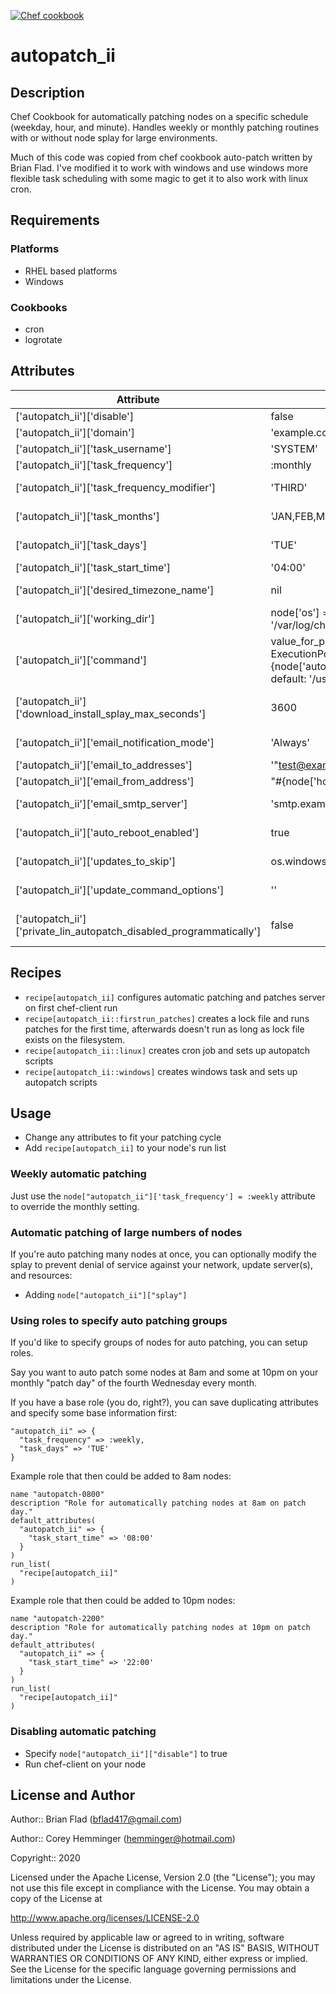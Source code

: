 [![Chef cookbook](https://img.shields.io/cookbook/v/autopatch_ii.svg)]()

# autopatch_ii

## Description

Chef Cookbook for automatically patching nodes on a specific schedule (weekday, hour, and minute). Handles weekly or monthly patching routines with or without node splay for large environments.

Much of this code was copied from chef cookbook auto-patch written by Brian Flad. I've modified it to work with windows and use windows more flexible task scheduling with some magic to get it to also work with linux cron.

## Requirements

### Platforms

* RHEL based platforms
* Windows

### Cookbooks

* cron
* logrotate

## Attributes

| Attribute | Default | Comment |
| -------------  | -------------  | -------------  |
| ['autopatch_ii']['disable'] | false | Boolean, enable or disable patches |
| ['autopatch_ii']['domain'] | 'example.com' | String, Domain server resides in |
| ['autopatch_ii']['task_username'] | 'SYSTEM' | String, Used only for winows task scheduling |
| ['autopatch_ii']['task_frequency'] | :monthly | Symbol, one of either :monthly or :weekly |
| ['autopatch_ii']['task_frequency_modifier'] | 'THIRD' | String, used to denote which week of the month you want to run the task |
| ['autopatch_ii']['task_months'] | 'JAN,FEB,MAR,APR,MAY,JUN,JUL,AUG,SEP,OCT,NOV' | String, CSV list of short names for months you want the task to run in, * is used for all months |
| ['autopatch_ii']['task_days'] | 'TUE' | String, which days of the week in short form you want the task to run on |
| ['autopatch_ii']['task_start_time'] | '04:00' | String, 24h Time format for when to start patches |
| ['autopatch_ii']['desired_timezone_name'] | nil | String, TZ database name <https://en.wikipedia.org/wiki/List_of_tz_database_time_zones> |
| ['autopatch_ii']['working_dir'] | node['os'] == 'windows' ? 'C:\chef_autopatch' : '/var/log/chef_autopatch' | String, Directory for log file and temp files |
| ['autopatch_ii']['command'] | value_for_platform_family(windows: "PowerShell -ExecutionPolicy Bypass -Command \"#{node['autopatch_ii']['working_dir']}\\autopatch.ps1\"", default: '/usr/local/sbin/autopatch 2>&1',) | String, cron command to start script |
| ['autopatch_ii']['download_install_splay_max_seconds'] | 3600 | Integer, Max allowed random time to wait before downloading and installing patches, this way we don't overwhelm on premise patch repo |
| ['autopatch_ii']['email_notification_mode'] | 'Always' | String, whether to send email after patches and before reboot with status of patch install |
| ['autopatch_ii']['email_to_addresses'] | '"test@example.com"' | String, email address for nodes to send the email to |
| ['autopatch_ii']['email_from_address'] | "#{node['hostname']}@example.com" | String, email address the email came from |
| ['autopatch_ii']['email_smtp_server'] | 'smtp.example.com' | String, email server to forward the email to, relay with no authentication is recommended |
| ['autopatch_ii']['auto_reboot_enabled'] | true | Boolean, to reboot the server automatically after patches have been installed or to leave it for manual reboot |
| ['autopatch_ii']['updates_to_skip'] | os.windows? ? '' : [] | Regex String to pass to windows -notmatch or Array of Strings, package names to skip during patches on linux |
| ['autopatch_ii']['update_command_options'] | '' | String, any additional options to be passed to the yum command on linux |
| ['autopatch_ii']['private_lin_autopatch_disabled_programmatically'] | false | Boolean, DO NOT MODIFY THIS, this is modified programatically based on if cron job should skip this month or not |

## Recipes

* `recipe[autopatch_ii]` configures automatic patching and patches server on first chef-client run
* `recipe[autopatch_ii::firstrun_patches]` creates a lock file and runs patches for the first time, afterwards doesn't run as long as lock file exists on the filesystem.
* `recipe[autopatch_ii::linux]` creates cron job and sets up autopatch scripts
* `recipe[autopatch_ii::windows]` creates windows task and sets up autopatch scripts

## Usage

* Change any attributes to fit your patching cycle
* Add `recipe[autopatch_ii]` to your node's run list

### Weekly automatic patching

Just use the `node["autopatch_ii"]['task_frequency'] = :weekly` attribute to override the monthly setting.

### Automatic patching of large numbers of nodes

If you're auto patching many nodes at once, you can optionally modify the splay to prevent denial of service against your network, update server(s), and resources:

* Adding `node["autopatch_ii"]["splay"]`

### Using roles to specify auto patching groups

If you'd like to specify groups of nodes for auto patching, you can setup roles.

Say you want to auto patch some nodes at 8am and some at 10pm on your monthly
"patch day" of the fourth Wednesday every month.

If you have a base role (you do, right?), you can save duplicating attributes
and specify some base information first:

    "autopatch_ii" => {
      "task_frequency" => :weekly,
      "task_days" => 'TUE'
    }

Example role that then could be added to 8am nodes:

    name "autopatch-0800"
    description "Role for automatically patching nodes at 8am on patch day."
    default_attributes(
      "autopatch_ii" => {
        "task_start_time" => '08:00'
      }
    )
    run_list(
      "recipe[autopatch_ii]"
    )

Example role that then could be added to 10pm nodes:

    name "autopatch-2200"
    description "Role for automatically patching nodes at 10pm on patch day."
    default_attributes(
      "autopatch_ii" => {
        "task_start_time" => '22:00'
      }
    )
    run_list(
      "recipe[autopatch_ii]"
    )

### Disabling automatic patching

* Specify `node["autopatch_ii"]["disable"]` to true
* Run chef-client on your node

## License and Author

Author:: Brian Flad (<bflad417@gmail.com>)

Author:: Corey Hemminger (<hemminger@hotmail.com>)

Copyright:: 2020

Licensed under the Apache License, Version 2.0 (the "License"); you may not use this file except in compliance with the License. You may obtain a copy of the License at

<http://www.apache.org/licenses/LICENSE-2.0>

Unless required by applicable law or agreed to in writing, software distributed under the License is distributed on an "AS IS" BASIS, WITHOUT WARRANTIES OR CONDITIONS OF ANY KIND, either express or implied. See the License for the specific language governing permissions and limitations under the License.
